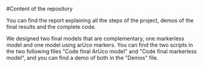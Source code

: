 #Content of the repository

You can find the report explaining all the steps of the project, demos of the final results and the complete code. 

We designed two final models that are complementary, one markerless model and one model using arUco markers. You can find the two scripts in the two following files "Code final ArUco model" and "Code final markerless model", and you can find a demo of both in the "Demos" file. 
